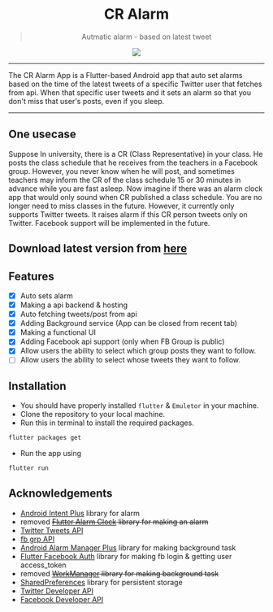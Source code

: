 <div align="center">
  <h1>CR Alarm</h1>


> Autmatic alarm - based on latest tweet

[![](https://skillicons.dev/icons?i=flutter,dart,vscode,androidstudio)]()
</div>
<hr/>
The CR Alarm App is a Flutter-based Android app that auto set alarms based on the time of the latest tweets of a specific Twitter user that fetches from api. When that specific user tweets and it sets an alarm so that you don't miss that user's posts, even if you sleep.
<hr/>

## One usecase
Suppose In university, there is a CR (Class Representative) in your class. He posts the class schedule that he receives from the teachers in a Facebook group. However, you never know when he will post, and sometimes teachers may inform the CR of the class schedule 15 or 30 minutes in advance while you are fast asleep. Now imagine if there was an alarm clock app that would only sound when CR published a class schedule. You are no longer need to miss classes in the future. 
However, it currently only supports Twitter tweets. It raises alarm if this CR person tweets only on Twitter. Facebook support will be implemented in the future.


## Download latest version from [here](https://github.com/Rakibul73/CR_Alarm/releases/latest)
## Features

- [x] Auto sets alarm
- [x] Making a api backend & hosting
- [x] Auto fetching tweets/post from api
- [x] Adding Background service (App can be closed from recent tab)
- [x] Making a functional UI
- [x] Adding Facebook api support (only when FB Group is public)
- [x] Allow users the ability to select which group posts they want to follow.
- [ ] Allow users the ability to select whose tweets they want to follow.

<!-- - [ ] Multi-language Support
    - [ ] Chinese
    - [ ] Spanish -->




## Installation

* You should have properly installed `flutter` & `Emuletor` in your machine.
* Clone the repository to your local machine.
* Run this in terminal to install the required packages.
```bash
flutter packages get
```
* Run the app using
```bash
flutter run
```

## Acknowledgements

- [Android Intent Plus](https://pub.dev/packages/android_intent_plus) library for alarm
- removed ~~[Flutter Alarm Clock](https://pub.dev/packages/flutter_alarm_clock) library for making an alarm~~
- [Twitter Tweets API](https://github.com/Rakibul73/twitter_tweets_api)
- [fb grp API](https://github.com/Rakibul73/fb_grp_api)
- [Android Alarm Manager Plus](https://pub.dev/packages/android_alarm_manager_plus) library for making background task
- [Flutter Facebook Auth](https://pub.dev/packages/flutter_facebook_auth) library for making fb login & getting user access_token
- removed ~~[WorkManager](https://pub.dev/packages/workmanager) library for making background task~~
- [SharedPreferences](https://pub.dev/packages/shared_preferences) library for persistent storage
- [Twitter Developer API](https://developer.twitter.com/en/docs)
- [Facebook Developer API](https://developers.facebook.com/docs/)